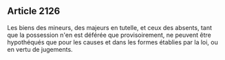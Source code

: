 Article 2126
----
Les biens des mineurs, des majeurs en tutelle, et ceux des absents, tant que la
possession n'en est déférée que provisoirement, ne peuvent être hypothéqués que
pour les causes et dans les formes établies par la loi, ou en vertu de
jugements.
